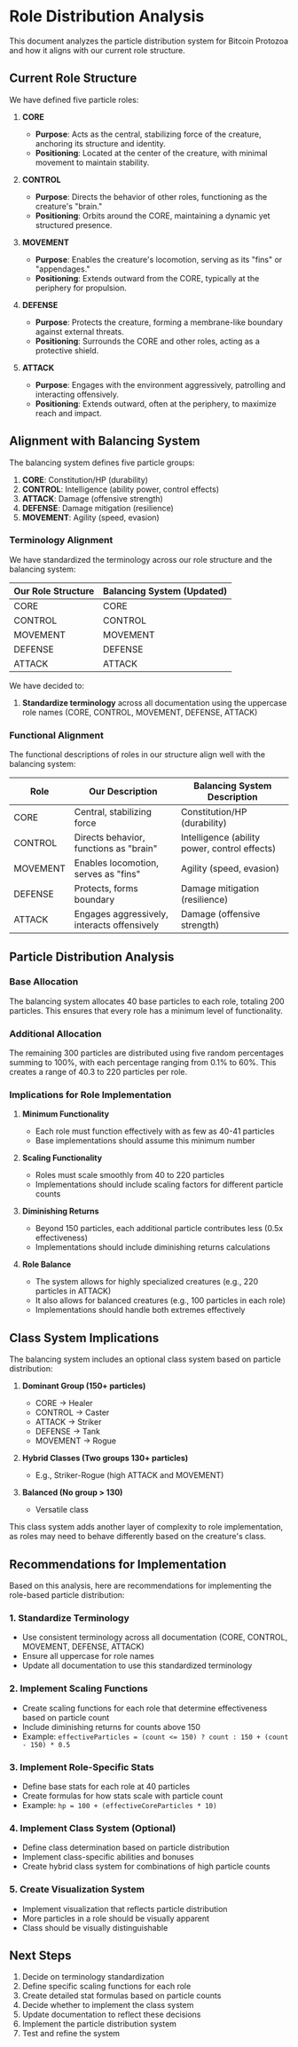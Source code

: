 # Role Distribution Analysis

This document analyzes the particle distribution system for Bitcoin Protozoa and how it aligns with our current role structure.

## Current Role Structure

We have defined five particle roles:

1. **CORE**
   - **Purpose**: Acts as the central, stabilizing force of the creature, anchoring its structure and identity.
   - **Positioning**: Located at the center of the creature, with minimal movement to maintain stability.

2. **CONTROL**
   - **Purpose**: Directs the behavior of other roles, functioning as the creature's "brain."
   - **Positioning**: Orbits around the CORE, maintaining a dynamic yet structured presence.

3. **MOVEMENT**
   - **Purpose**: Enables the creature's locomotion, serving as its "fins" or "appendages."
   - **Positioning**: Extends outward from the CORE, typically at the periphery for propulsion.

4. **DEFENSE**
   - **Purpose**: Protects the creature, forming a membrane-like boundary against external threats.
   - **Positioning**: Surrounds the CORE and other roles, acting as a protective shield.

5. **ATTACK**
   - **Purpose**: Engages with the environment aggressively, patrolling and interacting offensively.
   - **Positioning**: Extends outward, often at the periphery, to maximize reach and impact.

## Alignment with Balancing System

The balancing system defines five particle groups:

1. **CORE**: Constitution/HP (durability)
2. **CONTROL**: Intelligence (ability power, control effects)
3. **ATTACK**: Damage (offensive strength)
4. **DEFENSE**: Damage mitigation (resilience)
5. **MOVEMENT**: Agility (speed, evasion)

### Terminology Alignment

We have standardized the terminology across our role structure and the balancing system:

| Our Role Structure | Balancing System (Updated) |
|--------------------|---------------------------|
| CORE               | CORE                      |
| CONTROL            | CONTROL                   |
| MOVEMENT           | MOVEMENT                  |
| DEFENSE            | DEFENSE                   |
| ATTACK             | ATTACK                    |

We have decided to:
1. **Standardize terminology** across all documentation using the uppercase role names (CORE, CONTROL, MOVEMENT, DEFENSE, ATTACK)

### Functional Alignment

The functional descriptions of roles in our structure align well with the balancing system:

| Role     | Our Description                                   | Balancing System Description |
|----------|---------------------------------------------------|------------------------------|
| CORE     | Central, stabilizing force                        | Constitution/HP (durability) |
| CONTROL  | Directs behavior, functions as "brain"            | Intelligence (ability power, control effects) |
| MOVEMENT | Enables locomotion, serves as "fins"              | Agility (speed, evasion)     |
| DEFENSE  | Protects, forms boundary                          | Damage mitigation (resilience) |
| ATTACK   | Engages aggressively, interacts offensively       | Damage (offensive strength)  |

## Particle Distribution Analysis

### Base Allocation
The balancing system allocates 40 base particles to each role, totaling 200 particles. This ensures that every role has a minimum level of functionality.

### Additional Allocation
The remaining 300 particles are distributed using five random percentages summing to 100%, with each percentage ranging from 0.1% to 60%. This creates a range of 40.3 to 220 particles per role.

### Implications for Role Implementation

1. **Minimum Functionality**
   - Each role must function effectively with as few as 40-41 particles
   - Base implementations should assume this minimum number

2. **Scaling Functionality**
   - Roles must scale smoothly from 40 to 220 particles
   - Implementations should include scaling factors for different particle counts

3. **Diminishing Returns**
   - Beyond 150 particles, each additional particle contributes less (0.5x effectiveness)
   - Implementations should include diminishing returns calculations

4. **Role Balance**
   - The system allows for highly specialized creatures (e.g., 220 particles in ATTACK)
   - It also allows for balanced creatures (e.g., 100 particles in each role)
   - Implementations should handle both extremes effectively

## Class System Implications

The balancing system includes an optional class system based on particle distribution:

1. **Dominant Group (150+ particles)**
   - CORE → Healer
   - CONTROL → Caster
   - ATTACK → Striker
   - DEFENSE → Tank
   - MOVEMENT → Rogue

2. **Hybrid Classes (Two groups 130+ particles)**
   - E.g., Striker-Rogue (high ATTACK and MOVEMENT)

3. **Balanced (No group > 130)**
   - Versatile class

This class system adds another layer of complexity to role implementation, as roles may need to behave differently based on the creature's class.

## Recommendations for Implementation

Based on this analysis, here are recommendations for implementing the role-based particle distribution:

### 1. Standardize Terminology
- Use consistent terminology across all documentation (CORE, CONTROL, MOVEMENT, DEFENSE, ATTACK)
- Ensure all uppercase for role names
- Update all documentation to use this standardized terminology

### 2. Implement Scaling Functions
- Create scaling functions for each role that determine effectiveness based on particle count
- Include diminishing returns for counts above 150
- Example: `effectiveParticles = (count <= 150) ? count : 150 + (count - 150) * 0.5`

### 3. Implement Role-Specific Stats
- Define base stats for each role at 40 particles
- Create formulas for how stats scale with particle count
- Example: `hp = 100 + (effectiveCoreParticles * 10)`

### 4. Implement Class System (Optional)
- Define class determination based on particle distribution
- Implement class-specific abilities and bonuses
- Create hybrid class system for combinations of high particle counts

### 5. Create Visualization System
- Implement visualization that reflects particle distribution
- More particles in a role should be visually apparent
- Class should be visually distinguishable

## Next Steps

1. Decide on terminology standardization
2. Define specific scaling functions for each role
3. Create detailed stat formulas based on particle counts
4. Decide whether to implement the class system
5. Update documentation to reflect these decisions
6. Implement the particle distribution system
7. Test and refine the system
